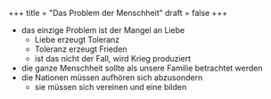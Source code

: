 +++
title = "Das Problem der Menschheit"
draft = false
+++

-   das einzige Problem ist der Mangel an Liebe
    -   Liebe erzeugt Toleranz
    -   Toleranz erzeugt Frieden
    -   ist das nicht der Fall, wird Krieg produziert
-   die ganze Menschheit sollte als unsere Familie betrachtet werden
-   die Nationen müssen aufhören sich abzusondern
    -   sie müssen sich vereinen und eine bilden